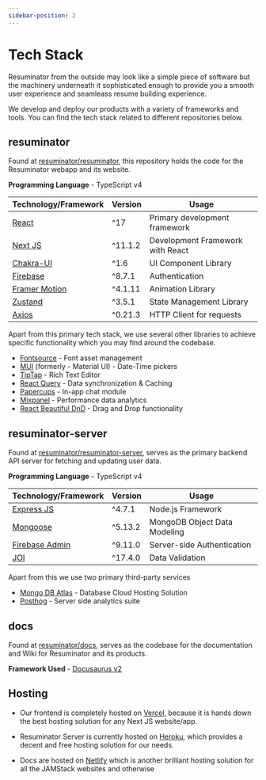 ```yaml
---
sidebar-position: 2
---
```


# Tech Stack

Resuminator from the outside may look like a simple piece of software but the machinery underneath it sophisticated enough to provide you a smooth user experience and seamleass resume building experience.

We develop and deploy our products with a variety of frameworks and tools. You can find the tech stack related to different repositories below.

## resuminator

Found at [resuminator/resuminator](https://github.com/resuminator/resuminator), this repository holds the code for the Resuminator webapp and its website.

**Programming Language** - TypeScript v4

|Technology/Framework|Version|Usage|
|-|-|-|
|[React](https://reactjs.org/)|^17|Primary development framework|
|[Next JS](https://nextjs.org/)|^11.1.2|Development Framework with React|
|[Chakra-UI](https://chakra-ui.com/)|^1.6|UI Component Library|
|[Firebase](https://firebase.google.com/)|^8.7.1|Authentication|
|[Framer Motion](https://www.framer.com/motion/)|^4.1.11|Animation Library|
|[Zustand](https://github.com/pmndrs/zustand)|^3.5.1|State Management Library|
|[Axios](https://github.com/axios/axios)|^0.21.3|HTTP Client for requests|

Apart from this primary tech stack, we use several other libraries to achieve specific functionality which you may find around the codebase.

* [Fontsource](https://fontsource.org/) - Font asset management
* [MUI](https://mui.com/) (formerly - Material UI) - Date-Time pickers
* [TipTap](https://tiptap.dev/) - Rich Text Editor
* [React Query](https://react-query.tanstack.com/) - Data synchronization & Caching
* [Papercups](https://papercups.io/) - In-app chat module
* [Mixpanel](https://mixpanel.com/) - Performance data analytics
* [React Beautiful DnD](https://github.com/atlassian/react-beautiful-dnd) - Drag and Drop functionality

## resuminator-server

Found at [resuminator/resuminator-server](https://github.com/resuminator/resuminator-server), serves as the primary backend API server for fetching and updating user data.

**Programming Language** - TypeScript v4

|Technology/Framework|Version|Usage|
|-|-|-|
|[Express JS](https://expressjs.com/)|^4.7.1|Node.js Framework|
|[Mongoose](https://mongoosejs.com/)|^5.13.2|MongoDB Object Data Modeling|
|[Firebase Admin](https://chakra-ui.com/)|^9.11.0|Server-side Authentication|
|[JOI](https://github.com/sideway/joi)|^17.4.0|Data Validation|

Apart from this we use two primary third-party services

* [Mongo DB Atlas](https://www.mongodb.com/cloud/atlas) - Database Cloud Hosting Solution
* [Posthog](https://posthog.com/) - Server side analytics suite

## docs

Found at [resuminator/docs](https://github.com/resuminator/docs), serves as the codebase for the documentation and Wiki for Resuminator and its products.

**Framework Used** - [Docusaurus v2](https://docusaurus.io/docs)

## Hosting

* Our frontend is completely hosted on [Vercel](https://vercel.com/), because it is hands down the best hosting solution for any Next JS website/app.

* Resuminator Server is currently hosted on [Heroku](http://www.heroku.com/), which provides a decent and free hosting solution for our needs.

* Docs are hosted on [Netlify](https://www.netlify.com/) which is another brilliant hosting solution for all the JAMStack websites and otherwise
